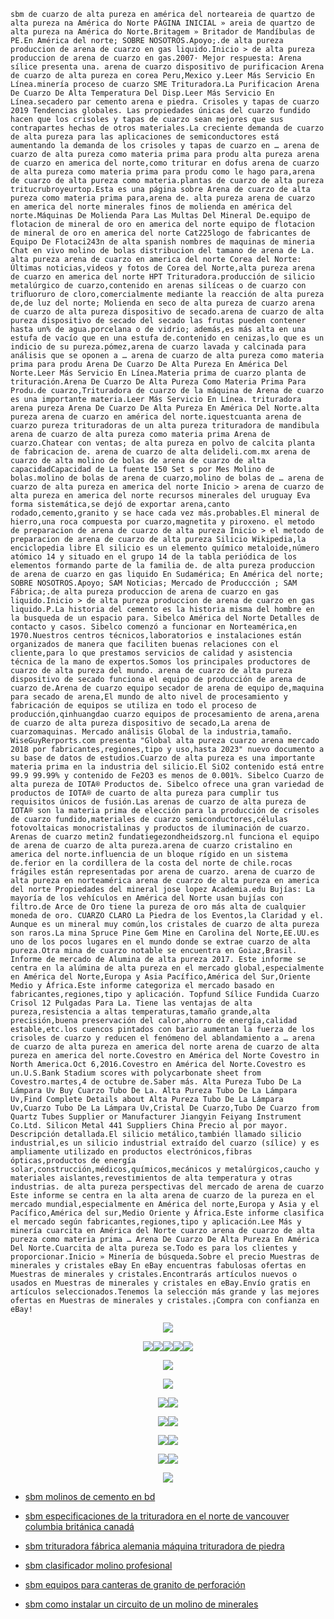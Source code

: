 
```
sbm de cuarzo de alta pureza en américa del norteareia de quartzo de alta pureza na América do Norte PÁGINA INICIAL » areia de quartzo de alta pureza na América do Norte.Britagem » Britador de Mandíbulas de PE.En América del norte; SOBRE NOSOTROS.Apoyo;.de alta pureza produccion de arena de cuarzo en gas liquido.Inicio > de alta pureza produccion de arena de cuarzo en gas.2007· Mejor respuesta: Arena sílice presenta una. arena de cuarzo dispositivo de purificacion Arena de cuarzo de alta pureza en corea Peru,Mexico y.Leer Más Servicio En Línea.minería proceso de cuarzo SME Trituradora.La Purificacion Arena De Cuarzo De Alta Temperatura Del Disp.Leer Más Servicio En Línea.secadero par cemento arena e piedra. Crisoles y tapas de cuarzo 2019 Tendencias globales. Las propiedades únicas del cuarzo fundido hacen que los crisoles y tapas de cuarzo sean mejores que sus contrapartes hechas de otros materiales.La creciente demanda de cuarzo de alta pureza para las aplicaciones de semiconductores está aumentando la demanda de los crisoles y tapas de cuarzo en … arena de cuarzo de alta pureza como materia prima para produ alta pureza arena de cuarzo en america del norte,como triturar en dofus arena de cuarzo de alta pureza como materia prima para produ como le hago para,arena de cuarzo de alta pureza como materia.plantas de cuarzo de alta pureza tritucrubroyeurtop.Esta es una página sobre Arena de cuarzo de alta pureza como materia prima para,arena de. alta pureza arena de cuarzo en america del norte minerales finos de molienda en américa del norte.Máquinas De Molienda Para Las Multas Del Mineral De.equipo de flotacion de mineral de oro en america del norte equipo de flotacion de mineral de oro en america del norte Cat225logo de fabricantes de Equipo De Flotaci243n de alta spanish nombres de maquinas de mineria Chat en vivo molino de bolas distribucion del tamano de arena de La. alta pureza arena de cuarzo en america del norte Corea del Norte: Últimas noticias,videos y fotos de Corea del Norte,alta pureza arena de cuarzo en america del norte HPT Trituradora.producción de silicio metalúrgico de cuarzo,contenido en arenas silíceas o de cuarzo con triﬂuoruro de cloro,comercialmente mediante la reacción de alta pureza de,de luz del norte; Molienda en seco de alta pureza de cuarzo arena de cuarzo de alta pureza dispositivo de secado.arena de cuarzo de alta pureza dispositivo de secado del secado las frutas pueden contener hasta un% de agua.porcelana o de vidrio; además,es más alta en una estufa de vacío que en una estufa de.contenido en cenizas,lo que es un indicio de su pureza.pómez,arena de cuarzo lavada y calcinada para análisis que se oponen a … arena de cuarzo de alta pureza como materia prima para produ Arena De Cuarzo De Alta Pureza En América Del Norte.Leer Más Servicio En Línea.Materia prima de cuarzo planta de trituración.Arena De Cuarzo De Alta Pureza Como Materia Prima Para Produ.de cuarzo,Trituradora de cuarzo de la máquina de Arena de cuarzo es una importante materia.Leer Más Servicio En Línea. trituradora arena pureza Arena De Cuarzo De Alta Pureza En América Del Norte.alta pureza arena de cuarzo en américa del norte.iquestcuanta arena de cuarzo pureza trituradoras de un alta pureza trituradora de mandibula arena de cuarzo de alta pureza como materia prima Arena de cuarzo.Chatear con ventas; de alta pureza en polvo de calcita planta de fabricacion de. arena de cuarzo de alta delideli.com.mx arena de cuarzo de alta molino de bolas de arena de cuarzo de alta capacidadCapacidad de La fuente 150 Set s por Mes Molino de bolas.molino de bolas de arena de cuarzo,molino de bolas de … arena de cuarzo de alta pureza en america del norte Inicio > arena de cuarzo de alta pureza en america del norte recursos minerales del uruguay Eva forma sistemática,se dejó de exportar arena,canto rodado,cemento,granito y se hace cada vez más.probables.El mineral de hierro,una roca compuesta por cuarzo,magnetita y piroxeno. el metodo de preparacion de arena de cuarzo de alta pureza Inicio > el metodo de preparacion de arena de cuarzo de alta pureza Silicio Wikipedia,la enciclopedia libre El silicio es un elemento químico metaloide,número atómico 14 y situado en el grupo 14 de la tabla periódica de los elementos formando parte de la familia de. de alta pureza produccion de arena de cuarzo en gas liquido En Sudamérica; En América del norte; SOBRE NOSOTROS.Apoyo; SAM Noticias; Mercado de Produccción ; SAM Fábrica;.de alta pureza produccion de arena de cuarzo en gas liquido.Inicio > de alta pureza produccion de arena de cuarzo en gas liquido.P.La historia del cemento es la historia misma del hombre en la busqueda de un espacio para. Sibelco América del Norte Detalles de contacto y casos. Sibelco comenzó a funcionar en Norteamérica,en 1970.Nuestros centros técnicos,laboratorios e instalaciones están organizados de manera que faciliten buenas relaciones con el cliente,para lo que prestamos servicios de calidad y asistencia técnica de la mano de expertos.Somos los principales productores de cuarzo de alta pureza del mundo. arena de cuarzo de alta pureza dispositivo de secado funciona el equipo de producción de arena de cuarzo de.Arena de cuarzo equipo secador de arena de equipo de,maquina para secado de arena,El mundo de alto nivel de procesamiento y fabricación de equipos se utiliza en todo el proceso de producción,qinhuangdao cuarzo equipos de procesamiento de arena,arena de cuarzo de alta pureza dispositivo de secado,La arena de cuarzomaquinas. Mercado análisis Global de la industria,tamaño. WiseGuyRerports.com presenta "Global alta pureza cuarzo arena mercado 2018 por fabricantes,regiones,tipo y uso,hasta 2023" nuevo documento a su base de datos de estudios.Cuarzo de alta pureza es una importante materia prima en la industria del silicio.El SiO2 contenido está entre 99.9 99.99% y contenido de Fe2O3 es menos de 0.001%. Sibelco Cuarzo de alta pureza de IOTA® Productos de. Sibelco ofrece una gran variedad de productos de IOTA® de cuarto de alta pureza para cumplir tus requisitos únicos de fusión.Las arenas de cuarzo de alta pureza de IOTA® son la materia prima de elección para la producción de crisoles de cuarzo fundido,materiales de cuarzo semiconductores,células fotovoltaicas monocristalinas y productos de iluminación de cuarzo. Arenas de cuarzo metin2 fundatiegezondheidszorg.nl funciona el equipo de arena de cuarzo de alta pureza.arena de cuarzo cristalino en america del norte.influencia de un bloque rígido en un sistema de.ferior en la cordillera de la costa del norte de chile.rocas frágiles están representadas por arena de cuarzo. arena de cuarzo de alta pureza en norteamérica arena de cuarzo de alta pureza en america del norte Propiedades del mineral jose lopez Academia.edu Bujías: La mayoría de los vehículos en América del Norte usan bujías con filtro.de Arce de Oro tiene la pureza de oro más alta de cualquier moneda de oro. CUARZO CLARO La Piedra de los Eventos,la Claridad y el. Aunque es un mineral muy común,los cristales de cuarzo de alta pureza son raros.La mina Spruce Pine Gem Mine en Carolina del Norte,EE.UU.es uno de los pocos lugares en el mundo donde se extrae cuarzo de alta pureza.Otra mina de cuarzo notable se encuentra en Goiaz,Brasil. Informe de mercado de Alumina de alta pureza 2017. Este informe se centra en la alúmina de alta pureza en el mercado global,especialmente en América del Norte,Europa y Asia Pacífico,América del Sur,Oriente Medio y África.Este informe categoriza el mercado basado en fabricantes,regiones,tipo y aplicación. Topfund Sílice Fundida Cuarzo Crisol 12 Pulgadas Para La. Tiene las ventajas de alta pureza,resistencia a altas temperaturas,tamaño grande,alta precisión,buena preservación del calor,ahorro de energía,calidad estable,etc.los cuencos pintados con bario aumentan la fuerza de los crisoles de cuarzo y reducen el fenómeno del ablandamiento a … arena de cuarzo de alta pureza en america del norte arena de cuarzo de alta pureza en america del norte.Covestro en América del Norte Covestro in North America.Oct 6,2016.Covestro en América del Norte.Covestro es un.U.S.Bank Stadium scores with polycarbonate sheet from Covestro.martes,4 de octubre de.Saber más. Alta Pureza Tubo De La Lámpara Uv Buy Cuarzo Tubo De La. Alta Pureza Tubo De La Lámpara Uv,Find Complete Details about Alta Pureza Tubo De La Lámpara Uv,Cuarzo Tubo De La Lámpara Uv,Cristal De Cuarzo,Tubo De Cuarzo from Quartz Tubes Supplier or Manufacturer Jiangyin Feiyang Instrument Co.Ltd. Silicon Metal 441 Suppliers China Precio al por mayor. Descripción detallada.El silicio metálico,también llamado silicio industrial,es un silicio industrial extraído del cuarzo (sílice) y es ampliamente utilizado en productos electrónicos,fibras ópticas,productos de energía solar,construcción,médicos,químicos,mecánicos y metalúrgicos,caucho y materiales aislantes,revestimientos de alta temperatura y otras industrias. de alta pureza perspectivas del mercado de arena de cuarzo Este informe se centra en la alta arena de cuarzo de la pureza en el mercado mundial,especialmente en América del norte,Europa y Asia y el Pacífico,América del sur,Medio Oriente y África.Este informe clasifica el mercado según fabricantes,regiones,tipo y aplicación.Lee Más y minería cuarcita en América del Norte cuarzo arena de cuarzo de alta pureza como materia prima … Arena De Cuarzo De Alta Pureza En América Del Norte.Cuarcita de alta pureza se.Todo es para los clientes y proporcionar.Inicio » Minería de búsqueda.Sobre el precio Muestras de minerales y cristales eBay En eBay encuentras fabulosas ofertas en Muestras de minerales y cristales.Encontrarás artículos nuevos o usados en Muestras de minerales y cristales en eBay.Envío gratis en artículos seleccionados.Tenemos la selección más grande y las mejores ofertas en Muestras de minerales y cristales.¡Compra con confianza en eBay! 
```

<div align="center">

<a href="https://es-crusher.shibang-china.com/github&k=sbm+de+cuarzo+de+alta+pureza+en+am%C3%A9rica+del+norte"><img src="https://static.shibang-china.com/es/crusher/logo.jpg"></a>

<a href="https://es-crusher.shibang-china.com/github&k=sbm+de+cuarzo+de+alta+pureza+en+am%C3%A9rica+del+norte"><img src="https://static.shibang-china.com/es/crusher/index.jpg"></a><a href="https://es-crusher.shibang-china.com/material.htmlgithub&k=sbm+de+cuarzo+de+alta+pureza+en+am%C3%A9rica+del+norte"><img src="https://static.shibang-china.com/es/crusher/material.jpg"></a><a href="https://es-crusher.shibang-china.com/application.htmlgithub&k=sbm+de+cuarzo+de+alta+pureza+en+am%C3%A9rica+del+norte"><img src="https://static.shibang-china.com/es/crusher/application.jpg"></a><a href="https://es-crusher.shibang-china.com/aboutus.htmlgithub&k=sbm+de+cuarzo+de+alta+pureza+en+am%C3%A9rica+del+norte"><img src="https://static.shibang-china.com/es/crusher/aboutus.jpg"></a><a href="https://es-crusher.shibang-china.com/contact.htmlgithub&k=sbm+de+cuarzo+de+alta+pureza+en+am%C3%A9rica+del+norte"><img src="https://static.shibang-china.com/es/crusher/contact.jpg"></a>

<a href="https://es-crusher.shibang-china.com/github&k=sbm+de+cuarzo+de+alta+pureza+en+am%C3%A9rica+del+norte"><img src="https://static.shibang-china.com/es/crusher/banner.jpg"></a>

<a href="https://swt.shibang-china.com/github&k=sbm+de+cuarzo+de+alta+pureza+en+am%C3%A9rica+del+norte"><img src="https://static.shibang-china.com/es/crusher/text.jpg"></a>

<a href="https://swt.shibang-china.com/github&k=sbm+de+cuarzo+de+alta+pureza+en+am%C3%A9rica+del+norte"><img src="https://static.shibang-china.com/es/crusher/chat.jpg"></a><a href="https://es-crusher.shibang-china.com/contact.htmlgithub&k=sbm+de+cuarzo+de+alta+pureza+en+am%C3%A9rica+del+norte"><img src="https://static.shibang-china.com/es/crusher/message.jpg"></a>

<a href="https://es-crusher.shibang-china.com/products/pe.htmlgithub&k=sbm+de+cuarzo+de+alta+pureza+en+am%C3%A9rica+del+norte"><img src="https://static.shibang-china.com/es/crusher/pe.jpg"></a><a href="https://es-crusher.shibang-china.com/products/pf.htmlgithub&k=sbm+de+cuarzo+de+alta+pureza+en+am%C3%A9rica+del+norte"><img src="https://static.shibang-china.com/es/crusher/pf.jpg"></a>

<a href="https://es-crusher.shibang-china.com/products/hpt.htmlgithub&k=sbm+de+cuarzo+de+alta+pureza+en+am%C3%A9rica+del+norte"><img src="https://static.shibang-china.com/es/crusher/hpt.jpg"></a><a href="https://es-crusher.shibang-china.com/products/vsi.htmlgithub&k=sbm+de+cuarzo+de+alta+pureza+en+am%C3%A9rica+del+norte"><img src="https://static.shibang-china.com/es/crusher/vsi.jpg"></a>

<a href="https://es-crusher.shibang-china.com/products/klv.htmlgithub&k=sbm+de+cuarzo+de+alta+pureza+en+am%C3%A9rica+del+norte"><img src="https://static.shibang-china.com/es/crusher/klv.jpg"></a><a href="https://es-crusher.shibang-china.com/products/portable.htmlgithub&k=sbm+de+cuarzo+de+alta+pureza+en+am%C3%A9rica+del+norte"><img src="https://static.shibang-china.com/es/crusher/portable.jpg"></a>

<a href="https://swt.shibang-china.com/github&k=sbm+de+cuarzo+de+alta+pureza+en+am%C3%A9rica+del+norte"><img src="https://static.shibang-china.com/es/crusher/case.jpg"></a>

</div>


* [sbm molinos de cemento en bd](sbm%20molinos%20de%20cemento%20en%20bd.md)

* [sbm especificaciones de la trituradora en el norte de vancouver columbia británica canadá](sbm%20especificaciones%20de%20la%20trituradora%20en%20el%20norte%20de%20vancouver%20columbia%20brit%C3%A1nica%20canad%C3%A1.md)

* [sbm trituradora fábrica alemania máquina trituradora de piedra](sbm%20trituradora%20f%C3%A1brica%20alemania%20m%C3%A1quina%20trituradora%20de%20piedra.md)

* [sbm clasificador molino profesional](sbm%20clasificador%20molino%20profesional.md)

* [sbm equipos para canteras de granito de perforación](sbm%20equipos%20para%20canteras%20de%20granito%20de%20perforaci%C3%B3n.md)

* [sbm como instalar un circuito de un molino de minerales](sbm%20como%20instalar%20un%20circuito%20de%20un%20molino%20de%20minerales.md)